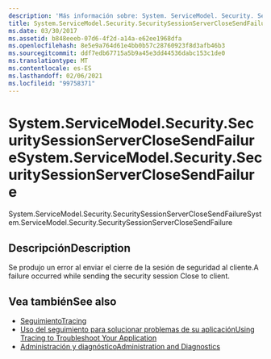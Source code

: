 ```yaml
---
description: 'Más información sobre: System. ServiceModel. Security. SecuritySessionServerCloseSendFailure'
title: System.ServiceModel.Security.SecuritySessionServerCloseSendFailure
ms.date: 03/30/2017
ms.assetid: b848eeeb-07d6-4f2d-a14a-e62ee1968dfa
ms.openlocfilehash: 8e5e9a764d61e4bb0b57c28760923f8d3afb46b3
ms.sourcegitcommit: ddf7edb67715a5b9a45e3dd44536dabc153c1de0
ms.translationtype: MT
ms.contentlocale: es-ES
ms.lasthandoff: 02/06/2021
ms.locfileid: "99758371"
---
```

# <a name="systemservicemodelsecuritysecuritysessionserverclosesendfailure"></a><span data-ttu-id="80708-103">System.ServiceModel.Security.SecuritySessionServerCloseSendFailure</span><span class="sxs-lookup"><span data-stu-id="80708-103">System.ServiceModel.Security.SecuritySessionServerCloseSendFailure</span></span>

<span data-ttu-id="80708-104">System.ServiceModel.Security.SecuritySessionServerCloseSendFailure</span><span class="sxs-lookup"><span data-stu-id="80708-104">System.ServiceModel.Security.SecuritySessionServerCloseSendFailure</span></span>  
  
## <a name="description"></a><span data-ttu-id="80708-105">Descripción</span><span class="sxs-lookup"><span data-stu-id="80708-105">Description</span></span>  

 <span data-ttu-id="80708-106">Se produjo un error al enviar el cierre de la sesión de seguridad al cliente.</span><span class="sxs-lookup"><span data-stu-id="80708-106">A failure occurred while sending the security session Close to client.</span></span>  
  
## <a name="see-also"></a><span data-ttu-id="80708-107">Vea también</span><span class="sxs-lookup"><span data-stu-id="80708-107">See also</span></span>

- [<span data-ttu-id="80708-108">Seguimiento</span><span class="sxs-lookup"><span data-stu-id="80708-108">Tracing</span></span>](index.md)
- [<span data-ttu-id="80708-109">Uso del seguimiento para solucionar problemas de su aplicación</span><span class="sxs-lookup"><span data-stu-id="80708-109">Using Tracing to Troubleshoot Your Application</span></span>](using-tracing-to-troubleshoot-your-application.md)
- [<span data-ttu-id="80708-110">Administración y diagnóstico</span><span class="sxs-lookup"><span data-stu-id="80708-110">Administration and Diagnostics</span></span>](../index.md)
